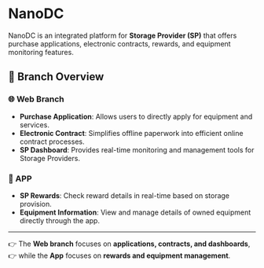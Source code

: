 # NanoDC

NanoDC is an integrated platform for **Storage Provider (SP)** that offers purchase applications, electronic contracts, rewards, and equipment monitoring features.

## 📌 Branch Overview

### 🌐 Web Branch
- **Purchase Application**: Allows users to directly apply for equipment and services.
- **Electronic Contract**: Simplifies offline paperwork into efficient online contract processes.
- **SP Dashboard**: Provides real-time monitoring and management tools for Storage Providers.

### 📱 APP
- **SP Rewards**: Check reward details in real-time based on storage provision.
- **Equipment Information**: View and manage details of owned equipment directly through the app.

---

👉 The **Web branch** focuses on **applications, contracts, and dashboards**,  
👉 while the **App** focuses on **rewards and equipment management**.
